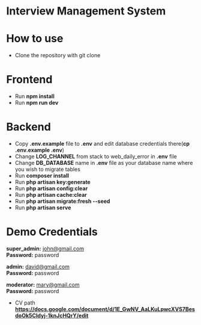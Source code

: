 # Interview Management System


# How to use 

- Clone the repository with git clone

# Frontend

- Run **npm install**
- Run **npm run dev**

# Backend 

- Copy **.env.example** file to **.env** and edit database credentials there(**cp .env.example .env**)
- Change **LOG_CHANNEL** from  stack to web_daily_error in **.env** file
- Change **DB_DATABASE** name in **.env** file as your database name where you wish to migrate tables 
- Run **composer install**
- Run **php artisan key:generate**
- Run **php artisan config:clear**
- Run **php artisan cache:clear**
- Run **php artisan migrate:fresh --seed**
- Run **php artisan serve**

# Demo Credentials

**super_admin:** john@gmail.com
<br/>**Password:** password

**admin:** david@gmail.com
<br/>**Password:** password

**moderator:** mary@gmail.com
<br/>**Password:** password

- CV path  **https://docs.google.com/document/d/1E_GwNV_AaLKuLpwcXVS7BesdoOk5CIdyj-1knJcHQrY/edit**
